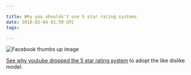 ```yaml
---

title: Why you shouldn't use 5 star rating systems
date: 2018-02-04 01:59 UTC
tags: 

---
```


![Facebook thumbs up image](https://lh5.googleusercontent.com/-fJzX-ZR9pN8/TiPR-XLtUsI/AAAAAAAAAXI/Q2SGVC6dGdY/s312/likedislike.png)

[See why youtube dropped the 5 star rating system](http://youtube-global.blogspot.com/2009/09/five-stars-dominate-ratings.html) to adopt the like dislike model. 
